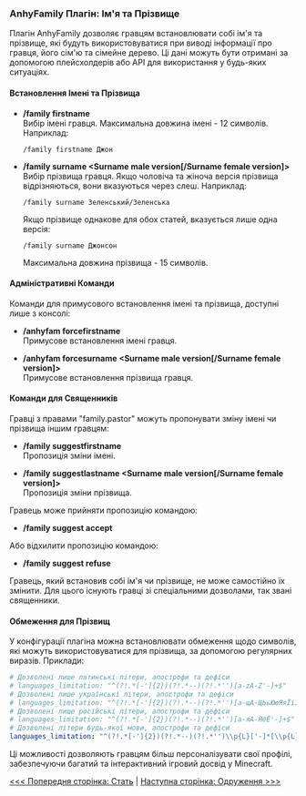 ### AnhyFamily Плагін: Ім'я та Прізвище

Плагін AnhyFamily дозволяє гравцям встановлювати собі ім'я та прізвище, які будуть використовуватися при виводі інформації про гравця, його сім'ю та сімейне дерево. Ці дані можуть бути отримані за допомогою плейсхолдерів або API для використання у будь-яких ситуаціях.

#### Встановлення Імені та Прізвища

- **/family firstname <Firstname>**  
  Вибір імені гравця. Максимальна довжина імені - 12 символів. Наприклад:
  ```
  /family firstname Джон
  ```

- **/family surname <Surname male version[/Surname female version]>**  
  Вибір прізвища гравця. Якщо чоловіча та жіноча версія прізвища відрізняються, вони вказуються через слеш. Наприклад:
  ```
  /family surname Зеленський/Зеленська
  ```
  Якщо прізвище однакове для обох статей, вказується лише одна версія:
  ```
  /family surname Джонсон
  ```
  Максимальна довжина прізвища - 15 символів.

#### Адміністративні Команди

Команди для примусового встановлення імені та прізвища, доступні лише з консолі:

- **/anhyfam forcefirstname <PlayerName> <Firstname>**  
  Примусове встановлення імені гравця.

- **/anhyfam forcesurname <PlayerName> <Surname male version[/Surname female version]>**  
  Примусове встановлення прізвища гравця.

#### Команди для Священників

Гравці з правами "family.pastor" можуть пропонувати зміну імені чи прізвища іншим гравцям:

- **/family suggestfirstname <PlayerName> <Firstname>**  
  Пропозиція зміни імені.

- **/family suggestlastname <PlayerName> <Surname male version[/Surname female version]>**  
  Пропозиція зміни прізвища.

Гравець може прийняти пропозицію командою:
- **/family suggest accept**

Або відхилити пропозицію командою:
- **/family suggest refuse**

Гравець, який встановив собі ім'я чи прізвище, не може самостійно їх змінити. Для цього існують гравці зі спеціальними дозволами, так звані священники.

#### Обмеження для Прізвищ

У конфігурації плагіна можна встановлювати обмеження щодо символів, які можуть використовуватися для прізвища, за допомогою регулярних виразів. Приклади:

```yaml
# Дозволені лише латинські літери, апострофи та дефіси
# languages_limitation: "^(?!.*[-']{2})(?!.*--)(?!.*'')[a-zA-Z'-]+$"
# Дозволені лише українські літери, апострофи та дефіси
# languages_limitation: "^(?!.*[-']{2})(?!.*--)(?!.*'')[а-щА-ЩЬьЮюЯяЇїІіЄєҐґ'-]+$"
# Дозволені лише російські літери, апострофи та дефіси
# languages_limitation: "^(?!.*[-']{2})(?!.*--)(?!.*'')[а-яА-ЯёЁ'-]+$"
# Дозволені літери будь-якої мови, апострофи та дефіси
languages_limitation: "^(?!.*[-']{2})(?!.*--)(?!.*'')\\p{L}['-]*[\\p{L}]+$"
```

Ці можливості дозволяють гравцям більш персоналізувати свої профілі, забезпечуючи багатий та інтерактивний ігровий досвід у Minecraft.

[<<< Попередня сторінка: Стать](gender.md) | [Наступна сторінка: Одруження >>>](marry.md)